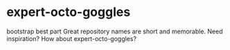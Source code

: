 # expert-octo-goggles
bootstrap best part Great repository names are short and memorable. Need inspiration? How about expert-octo-goggles?
